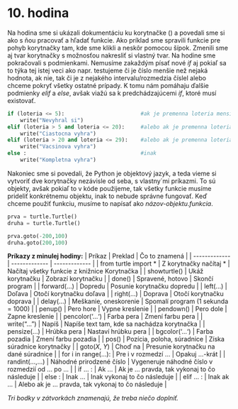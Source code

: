 # 10. hodina

Na hodina sme si ukázali dokumentáciu ku korytnačke () a povedali sme si ako s ňou pracovať a hľadať funkcie. Ako príklad sme spravili funkcie pre pohyb korytnačky tam, 
kde sme klikli a neskôr pomocou šípok. Zmenili sme aj tvar korytnačky s možnosťou nakresliť si vlastný tvar.
Na hodine sme pokračovali s podmienkami. Nemusíme zakaždým písať nové *if* aj pokiaľ sa to týka tej istej veci ako napr. testujeme či je číslo menšie než nejaká hodnota, ak
nie, tak či je z nejakého intervalu/rozmedzia číslel alebo chceme pokryť všetky ostatné prípady. K tomu nám pomáhaju ďalšie podmienky *elif* a *else*, avšak viažú sa k
predchádzajúcemi *if*, ktoré musí existovať. 

```python
if (loteria <= 5):                        #ak je premenna loteria mensia alebo rovna 5
    write("Nevyhral si") 
elif (loteria > 5 and loteria <= 20):     #alebo ak je premenna loteria vacsia ako 5 A ZAROVEN mensia alebo rovna 20
    write("Ciastocna vyhra")
elif (loteria > 20 and loteria <= 29):    #alebo ak je premenna loteria vacsia ako 20 A ZAROVEN mensia alebo rovna 29
    write("Vacsinova vyhra")
else :                                    #inak
    write("Kompletna vyhra")
```

Nakoniec sme si povedali, že Python je objektový jazyk, a teda vieme si vytvoriť dve korytnačky nezávisle od seba, s vlastny´mi príkazmi. To sú objekty, avšak pokiaľ 
to v kóde použijeme, tak všetky funkcie musíme prideliť konkrétnemu objektu, inak to nebude správne fungovať. Keď chceme použiť funkciu, musíme to napísať ako 
*názov-objektu*.*funkcia*.

```python
prva = turtle.Turtle()
druha = turtle.Turtle()

prva.goto(-200,100)
druha.goto(200,100)
```

**Príkazy z minulej hodiny:**
| Príkaz  | Preklad | Čo to znamená |
| ------------- | ------------- | ------------- |
| from turtle import *  | Z korytnačky načítaj *  | Načítaj všetky funkcie z knižnice Korytnačka |
| showturtle()  | Ukáž korytnačku  | Zobrazí korytnačku |
| done()  | Spravené, hotovo  | Skončí program |
| forward(...)  | Dopredu  | Posunie korytnačku dopredu |
| left(...)  | Doľava  | Otočí korytnačku doľava |
| right(...)  | Doprava  | Otočí korytnačku doprava |
| delay(...)  | Meškanie, oneskorenie  | Spomalí program (1 sekunda = 1000) |
| penup()  | Pero hore  | Vypne kreslenie |
| pendown()  | Pero dole  | Zapne kreslenie |
| pencolor(‘...‘)  | Farba pera  | Zmení farbu pera |
| write(“…”)  | Napíš  |	Napíše text tam, kde sa nachádza korytnačka |
| pensize(...)  | Hrúbka pera  | Nastaví hrúbku pera |
| bgcolor(‘...‘)  | Farba pozadia  | Zmení farbu pozadia |
| pos()  | Pozícia, poloha, súradnice | Získa súradnice korytnačky |
| goto(*X*, *Y*)  | Choď na  | Presunie korytnačku na dané súradnice |
| for i in range(...):  | Pre i v rozmedzí ...  | Opakuj ...-krát |
| randint(...,...)  | Náhodné prirodzené číslo  | Vygeneruje náhodné číslo v rozmedzií od ... po ... |
| if ... :  | Ak ... | Ak je ... pravda, tak vykonaj to čo následuje |
| else :  | Inak ... | Inak vykonaj to čo následuje |
| elif ... :  | Inak ak ... | Alebo ak je ... pravda, tak vykonaj to čo následuje |

*Tri bodky v zátvorkách znamenajú, že treba niečo doplniť.*
